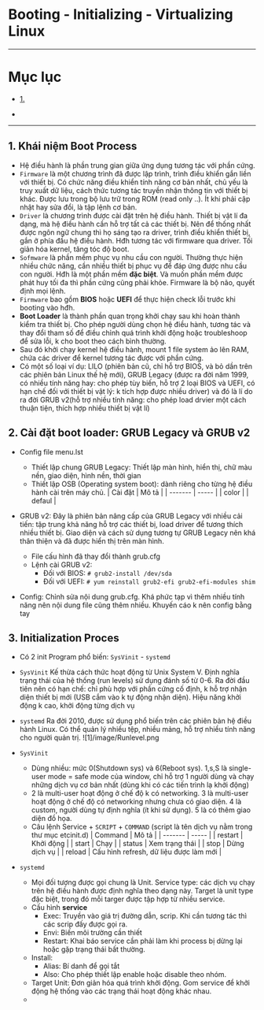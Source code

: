 # Booting - Initializing - Virtualizing Linux

---

# Mục lục

* [1. ](#1)

*

---

<a name = '1'></a>
## 1. Khái niệm Boot Process
- Hệ điều hành là phần trung gian giữa ứng dụng tương tác với phần cứng. 
- `Firmware` là một chương trình đã được lập trình, trình điều khiển gắn liền với thiết bị. Có chức năng điều khiển tính năng cơ bản nhất, chủ yếu là truy xuất dữ liệu, cách thức tương tác truyền nhận thông tin với thiết bị khác. Được lưu trong bộ lưu trữ trong ROM (read only ..). Ít khi phải cập nhật hay sửa đổi, là tập lệnh cơ bản. 
- `Driver` là chương trình được cài đặt trên hệ điều hành. Thiết bị vật lí đa dạng, mà hệ điều hành cần hỗ trợ tất cả các thiết bị. Nên để thống nhất được ngôn ngữ chung thì họ sáng tạo ra driver, trình điều khiển thiết bị, gắn ở phía đầu hệ điều hành. Hđh tương tác với firmware qua driver. Tối giản hóa kernel, tăng tóc độ boot.
- `Sofmware` là phần mềm phục vụ nhu cầu con người. Thường thực hiện nhiều chức năng, cần nhiều thiết bị phục vụ để đáp ứng được nhu cầu con người. Hđh là một phần mềm **đặc biệt**. Và muốn phần mềm được phát huy tối đa thì phần cứng cũng phải khỏe. Firmware là bộ não, quyết định mọi lệnh.
- `Firmware` bao gồm **BIOS** hoặc **UEFI** để thực hiện check lỗi trước khi booting vào hđh. 
- **Boot Loader** là thành phần quan trọng khởi chạy sau khi hoàn thành kiểm tra thiết bị. Cho phép người dùng chọn hệ điều hành, tương tác và thay đổi tham số để điều chỉnh quá trình khởi động hoặc troubleshoop để sửa lỗi, k cho boot theo cách bình thường. 
- Sau đó khởi chạy kernel hệ điều hành, mount 1 file system ảo lên RAM, chứa các driver để kernel tương tác được với phần cứng. 
- Có một số loại ví dụ: LILO (phiên bản cũ, chỉ hỗ trợ BIOS, và bỏ dần trên các phiên bản Linux thế hệ mới), GRUB Legacy (được ra đời năm 1999, có nhiều tính năng hay: cho phép tùy biến, hỗ trợ 2 loại BIOS và UEFI, có hạn chế đối với thiết bị vật lý: k tích hợp được nhiều driver) và đó là lí do ra đời GRUB v2(hỗ trợ nhiều tính năng: cho phép load drvier một cách thuận tiện, thích hợp nhiều thiết bị vật lí)

<a name = '2'></a>
## 2. Cài đặt boot loader: GRUB Legacy và GRUB v2
- Config file menu.lst 
  - Thiết lập chung GRUB Legacy: Thiết lập màn hình, hiển thị, chữ màu nền, giao diện, hình nền, thời gian
  - Thiết lập OSB (Operating system boot): dành riêng cho từng hệ điều hành cài trên máy chủ. 
| Cài đặt | Mô tả |
| ------- | ----- |
| color | 
| defaul | 

- GRUB v2: Đây là phiên bản nâng cấp của GRUB Legacy với nhiều cải tiến: tập trung khả năng hỗ trợ các thiết bị, load driver để tương thích nhiều thiết bị. Giao diện và cách sử dụng tương tự GRUB Legacy nên khá thân thiện và đã được hiển thị trên màn hình. 
  - File cấu hình đã thay đổi thành grub.cfg
  - Lệnh cài GRUB v2: 
     - Đối với BIOS: `# grub2-install /dev/sda `
     - Đối với UEFI:  `# yum reinstall grub2-efi grub2-efi-modules shim`
- Config: Chỉnh sửa nội dung grub.cfg. Khá phức tạp vì thêm nhiều tính năng nên nội dung file cũng thêm nhiều. Khuyến cáo k nên config bằng tay


<a name = '3'></a>
## 3. Initialization Proces
- Có 2 init Program phổ biến: `SysVinit` - `systemd` 
- `SysVinit` Kế thừa cách thức hoạt động từ Unix System V. Định nghĩa trạng thái của hệ thống (run levels) sử dụng đánh số từ 0-6. Ra đời đầu tiên nên có hạn chế: chỉ phù hợp với phần cứng cố định, k hỗ trợ nhận diện thiết bị mới (USB cắm vào k tự động nhận diện). Hiệu năng khởi động k cao, khởi động từng dịch vụ
- `systemd` Ra đời 2010, được sử dụng phổ biến trên các phiên bản hệ điều hành Linux. Có thể quản lý nhiều tệp, nhiều mảng, hỗ trợ nhiều tính năng cho người quản trị. 
![1]/image/Runlevel.png
- `SysVinit`
  - Dùng nhiều: mức 0(Shutdown sys) và 6(Reboot sys). 1,s,S là single-user mode = safe mode của window, chỉ hỗ trợ 1 người dùng và chạy những dịch vụ cơ bản nhất (dùng khi có các tiến trình lạ khởi động) 
  - 2 là multi-user hoạt động ở chế độ k có networking. 3 là multi-user hoạt động ở chế độ có networking nhưng chưa có giao diện. 4 là custom, người dùng tự định nghĩa (ít khi sử dụng). 5 là có thêm giao diện đồ họa. 
  -  Câu lệnh Service + `SCRIPT` + `COMMAND` (script là tên dịch vụ nằm trong thư mục etcinit.d)
| Command | Mô tả |
| ------- | ----- |
| restart | Khởi động |
| start | Chạy |
| status | Xem trạng thái |
| stop | Dừng dịch vụ |
| reload | Cấu hình refresh, dữ liệu được làm mới |

- `systemd` 
   - Mọi đối tượng được gọi chung là Unit. Service type: các dịch vụ chạy trên hệ điều hành được định nghĩa theo dạng này. Target là unit type đặc biệt, trong đó mỗi targer được tập hợp từ nhiều service.
   - Cấu hình **service** 
     - Exec: Truyền vào giá trị đường dẫn, scrip. Khi cần tương tác thì các scrip đấy được gọi ra.
     - Envi: Biến môi trường cần thiết
     - Restart: Khai báo service cần phải làm khi process bị dừng lại hoặc gặp trạng thái bất thường. 
   - Install: 
     - Alias: Bí danh để gọi tắt
     - Also: Cho phép thiết lập enable hoặc disable theo nhóm.
   - Target Unit: Đơn giản hóa quá trình khởi động. Gom service để khởi động hệ thống vào các trạng thái hoạt động khác nhau. 
   - 
